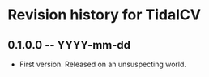 # Revision history for TidalCV

## 0.1.0.0  -- YYYY-mm-dd

* First version. Released on an unsuspecting world.
